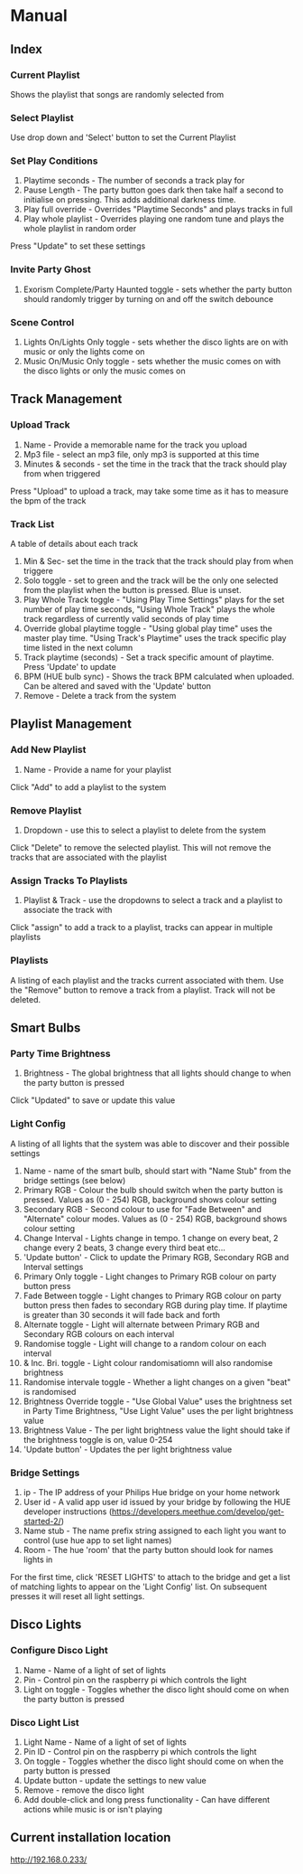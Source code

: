# Manual

## Index

### Current Playlist

Shows the playlist that songs are randomly selected from

### Select Playlist

Use drop down and 'Select' button to set the Current Playlist

### Set Play Conditions

1. Playtime seconds - The number of seconds a track play for
2. Pause Length - The party button goes dark then take half a second to initialise on pressing. This adds additional darkness time.
3. Play full override - Overrides "Playtime Seconds" and plays tracks in full
4. Play whole playlist - Overrides playing one random tune and plays the whole playlist in random order

Press "Update" to set these settings

### Invite Party Ghost

1. Exorism Complete/Party Haunted toggle - sets whether the party button should randomly trigger by turning on and off the switch debounce

### Scene Control

1. Lights On/Lights Only toggle - sets whether the disco lights are on with music or only the lights come on
2. Music On/Music Only toggle - sets whether the music comes on with the disco lights or only the music comes on

## Track Management

### Upload Track

1. Name - Provide a memorable name for the track you upload
2. Mp3 file - select an mp3 file, only mp3 is supported at this time
3. Minutes & seconds - set the time in the track that the track should play from when triggered

Press "Upload" to upload a track, may take some time as it has to measure the bpm of the track

### Track List

A table of details about each track

1. Min & Sec- set the time in the track that the track should play from when triggere
2. Solo toggle - set to green and the track will be the only one selected from the playlist when the button is pressed. Blue is unset.
3. Play Whole Track toggle - "Using Play Time Settings" plays for the set number of play time seconds, "Using Whole Track" plays the whole track regardless of currently valid seconds of play time
4. Override global playtime toggle - "Using global play time" uses the master play time. "Using Track's Playtime" uses the track specific play time listed in the next column
5. Track playtime (seconds) - Set a track specific amount of playtime. Press 'Update' to update
6. BPM (HUE bulb sync) - Shows the track BPM calculated when uploaded. Can be altered and saved with the 'Update' button
7. Remove - Delete a track from the system

## Playlist Management

### Add New Playlist

1. Name - Provide a name for your playlist

Click "Add" to add a playlist to the system

### Remove Playlist

1. Dropdown - use this to select a playlist to delete from the system

Click "Delete" to remove the selected playlist. This will not remove the tracks that are associated with the playlist

### Assign Tracks To Playlists

1. Playlist & Track - use the dropdowns to select a track and a playlist to associate the track with

Click "assign" to add a track to a playlist, tracks can appear in multiple playlists

### Playlists

A listing of each playlist and the tracks current associated with them. Use the "Remove" button to remove a track from a playlist. Track will not be deleted.

## Smart Bulbs

### Party Time Brightness

1. Brightness - The global brightness that all lights should change to when the party button is pressed

Click "Updated" to save or update this value

### Light Config

A listing of all lights that the system was able to discover and their possible settings

1. Name - name of the smart bulb, should start with "Name Stub" from the bridge settings (see below)
2. Primary RGB - Colour the bulb should switch when the party button is pressed. Values as (0 - 254) RGB, background shows colour setting
3. Secondary RGB - Second colour to use for "Fade Between" and "Alternate" colour modes. Values as (0 - 254) RGB, background shows colour setting
4. Change Interval - Lights change in tempo. 1 change on every beat, 2 change every 2 beats, 3 change every third beat etc...
5. 'Update button' - Click to update the Primary RGB, Secondary RGB and Interval settings
6. Primary Only toggle - Light changes to Primary RGB colour on party button press
7. Fade Between toggle - Light changes to Primary RGB colour on party button press then fades to secondary RGB during play time. If playtime is greater than 30 seconds it will fade back and forth
8. Alternate toggle - Light will alternate between Primary RGB and Secondary RGB colours on each interval
9. Randomise toggle - Light will change to a random colour on each interval
10. & Inc. Bri. toggle - Light colour randomisatiomn will also randomise brightness
11. Randomise intervale toggle - Whether a light changes on a given "beat" is randomised
12. Brightness Override toggle - "Use Global Value" uses the brightness set in Party Time Brightness, "Use Light Value" uses the per light brightness value
13. Brightness Value - The per light brightness value the light should take if the brightness toggle is on, value 0-254
14. 'Update button' - Updates the per light brightness value


### Bridge Settings

1. ip - The IP address of your Philips Hue bridge on your home network
2. User id - A valid app user id issued by your bridge by following the HUE developer instructions (https://developers.meethue.com/develop/get-started-2/)
3. Name stub - The name prefix string assigned to each light you want to control (use hue app to set light names)
4. Room - The hue 'room' that the party button should look for names lights in

For the first time, click 'RESET LIGHTS' to attach to the bridge and get a list of matching lights to appear on the 'Light Config' list. On subsequent presses it will reset all light settings.

## Disco Lights

### Configure Disco Light

1. Name - Name of a light of set of lights 
2. Pin - Control pin on the raspberry pi which controls the light
3. Light on toggle - Toggles whether the disco light should come on when the party button is pressed

### Disco Light List

1. Light Name - Name of a light of set of lights 
2. Pin ID - Control pin on the raspberry pi which controls the light
3. On toggle - Toggles whether the disco light should come on when the party button is pressed
3. Update button - update the settings to new value
4. Remove - remove the disco light
5. Add double-click and long press functionality - Can have different actions while music is or isn't playing

## Current installation location

http://192.168.0.233/